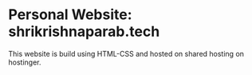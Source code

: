 # Personal Website:  shrikrishnaparab.tech
This website is build using HTML-CSS and hosted on shared hosting on hostinger. 

